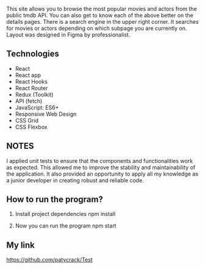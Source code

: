 This site allows you to browse the most popular movies and actors from the public tmdb API. You can also get to know each of the above better on the details pages. There is a search engine in the upper right corner. It searches for movies or actors depending on which subpage you are currently on. Layout was designed in Figma by professionalist.

## Technologies
- React
- React app
- React Hooks
- React Router
- Redux (Toolkit)
- API (fetch)
- JavaScript: ES6+
- Responsive Web Design
- CSS Grid
- CSS Flexbox

## NOTES
I applied unit tests to ensure that the components and functionalities work as expected. This allowed me to improve the stability and maintainability of the application. It also provided an opportunity to apply all my knowledge as a junior developer in creating robust and reliable code.

## How to run the program?
1. Install project dependencies
npm install

2. Now you can run the program
npm start

## My link
https://github.com/patycrack/Test
